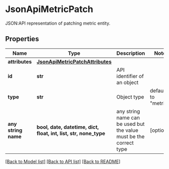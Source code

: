 # JsonApiMetricPatch

JSON:API representation of patching metric entity.

## Properties
Name | Type | Description | Notes
------------ | ------------- | ------------- | -------------
**attributes** | [**JsonApiMetricPatchAttributes**](JsonApiMetricPatchAttributes.md) |  | 
**id** | **str** | API identifier of an object | 
**type** | **str** | Object type | defaults to "metric"
**any string name** | **bool, date, datetime, dict, float, int, list, str, none_type** | any string name can be used but the value must be the correct type | [optional]

[[Back to Model list]](../README.md#documentation-for-models) [[Back to API list]](../README.md#documentation-for-api-endpoints) [[Back to README]](../README.md)


